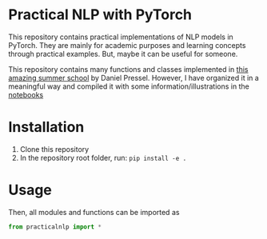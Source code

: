 # Practical NLP with PyTorch

This repository contains practical implementations of NLP models in PyTorch. They are mainly for academic purposes and learning concepts through practical examples. But, maybe it can be useful for someone.

This repository contains many functions and classes implemented in [this amazing summer school](https://github.com/dpressel/dliss-tutorial) by Daniel Pressel. However, I have organized it in a meaningful way and compiled it with some information/illustrations in the [notebooks](notebooks)

# Installation

1. Clone this repository
2. In the repository root folder, run: `pip install -e .`


# Usage

Then, all modules and functions can be imported as
```Python
from practicalnlp import *
```
